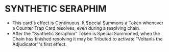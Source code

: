 # SYNTHETIC SERAPHIM

*   This card's effect is Continuous. It Special Summons a Token whenever a Counter Trap Card resolves, even during a resolving chain.
*   After the "Synthetic Seraphim" Token is Special Summoned, when the Chain has finished resolving it may be Tributed to activate "Voltanis the Adjudicator"'s first effect.
